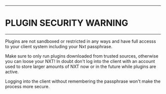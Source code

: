 ----
# PLUGIN SECURITY WARNING #

----
Plugins are not sandboxed or restricted in any ways and have full accesss
to your client system including your Nxt passphrase.

Make sure to only run plugins downloaded from trusted sources, otherwise
you can loose your NXT! In doubt don't log into the client with an account
used to store larger amounts of NXT now or in the future while plugins
are active.

Logging into the client without remembering the passphrase won't make
the process more secure.